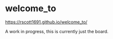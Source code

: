 # welcome_to

https://rscott1691.github.io/welcome_to/ 

A work in progress, this is currently just the board. 
